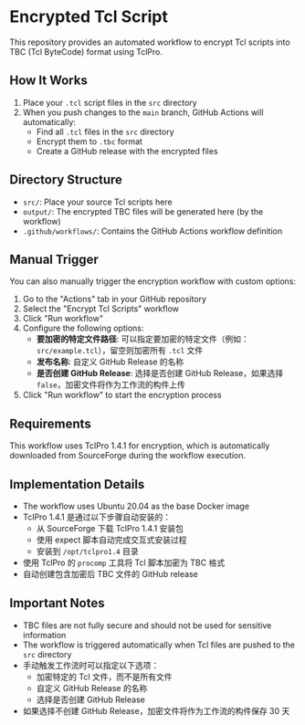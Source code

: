 # Encrypted Tcl Script

This repository provides an automated workflow to encrypt Tcl scripts into TBC (Tcl ByteCode) format using TclPro.

## How It Works

1. Place your `.tcl` script files in the `src` directory
2. When you push changes to the `main` branch, GitHub Actions will automatically:
   - Find all `.tcl` files in the `src` directory
   - Encrypt them to `.tbc` format
   - Create a GitHub release with the encrypted files

## Directory Structure

- `src/`: Place your source Tcl scripts here
- `output/`: The encrypted TBC files will be generated here (by the workflow)
- `.github/workflows/`: Contains the GitHub Actions workflow definition

## Manual Trigger

You can also manually trigger the encryption workflow with custom options:

1. Go to the "Actions" tab in your GitHub repository
2. Select the "Encrypt Tcl Scripts" workflow
3. Click "Run workflow"
4. Configure the following options:
   - **要加密的特定文件路径**: 可以指定要加密的特定文件（例如：`src/example.tcl`），留空则加密所有 `.tcl` 文件
   - **发布名称**: 自定义 GitHub Release 的名称
   - **是否创建 GitHub Release**: 选择是否创建 GitHub Release，如果选择 `false`，加密文件将作为工作流的构件上传
5. Click "Run workflow" to start the encryption process

## Requirements

This workflow uses TclPro 1.4.1 for encryption, which is automatically downloaded from SourceForge during the workflow execution.

## Implementation Details

- The workflow uses Ubuntu 20.04 as the base Docker image
- TclPro 1.4.1 是通过以下步骤自动安装的：
  - 从 SourceForge 下载 TclPro 1.4.1 安装包
  - 使用 expect 脚本自动完成交互式安装过程
  - 安装到 `/opt/tclpro1.4` 目录
- 使用 TclPro 的 `procomp` 工具将 Tcl 脚本加密为 TBC 格式
- 自动创建包含加密后 TBC 文件的 GitHub release

## Important Notes

- TBC files are not fully secure and should not be used for sensitive information
- The workflow is triggered automatically when Tcl files are pushed to the `src` directory
- 手动触发工作流时可以指定以下选项：
  - 加密特定的 Tcl 文件，而不是所有文件
  - 自定义 GitHub Release 的名称
  - 选择是否创建 GitHub Release
- 如果选择不创建 GitHub Release，加密文件将作为工作流的构件保存 30 天

